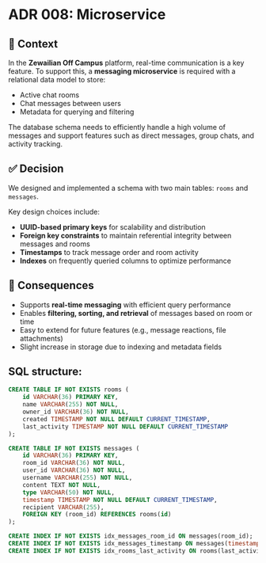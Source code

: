 # ADR 008:  Microservice

## 🧠 Context

In the **Zewailian Off Campus** platform, real-time communication is a key feature. To support this, a **messaging microservice** is required with a relational data model to store:

- Active chat rooms  
- Chat messages between users  
- Metadata for querying and filtering  

The database schema needs to efficiently handle a high volume of messages and support features such as direct messages, group chats, and activity tracking.

## ✅ Decision

We designed and implemented a schema with two main tables: `rooms` and `messages`.

Key design choices include:

- **UUID-based primary keys** for scalability and distribution  
- **Foreign key constraints** to maintain referential integrity between messages and rooms  
- **Timestamps** to track message order and room activity  
- **Indexes** on frequently queried columns to optimize performance  

## 🎯 Consequences

- Supports **real-time messaging** with efficient query performance  
- Enables **filtering, sorting, and retrieval** of messages based on room or time  
- Easy to extend for future features (e.g., message reactions, file attachments)  
- Slight increase in storage due to indexing and metadata fields   

## SQL structure:

```sql
CREATE TABLE IF NOT EXISTS rooms (
    id VARCHAR(36) PRIMARY KEY,
    name VARCHAR(255) NOT NULL,
    owner_id VARCHAR(36) NOT NULL,
    created TIMESTAMP NOT NULL DEFAULT CURRENT_TIMESTAMP,
    last_activity TIMESTAMP NOT NULL DEFAULT CURRENT_TIMESTAMP
);

CREATE TABLE IF NOT EXISTS messages (
    id VARCHAR(36) PRIMARY KEY,
    room_id VARCHAR(36) NOT NULL,
    user_id VARCHAR(36) NOT NULL,
    username VARCHAR(255) NOT NULL,
    content TEXT NOT NULL,
    type VARCHAR(50) NOT NULL,
    timestamp TIMESTAMP NOT NULL DEFAULT CURRENT_TIMESTAMP,
    recipient VARCHAR(255),
    FOREIGN KEY (room_id) REFERENCES rooms(id)
);

CREATE INDEX IF NOT EXISTS idx_messages_room_id ON messages(room_id);
CREATE INDEX IF NOT EXISTS idx_messages_timestamp ON messages(timestamp);
CREATE INDEX IF NOT EXISTS idx_rooms_last_activity ON rooms(last_activity);
 



